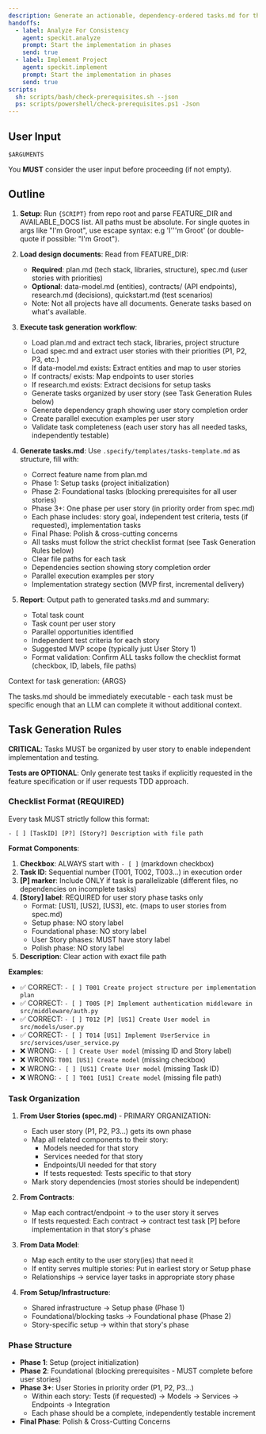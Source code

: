 ```yaml
---
description: Generate an actionable, dependency-ordered tasks.md for the feature based on available design artifacts.
handoffs: 
  - label: Analyze For Consistency
    agent: speckit.analyze
    prompt: Start the implementation in phases
    send: true
  - label: Implement Project
    agent: speckit.implement
    prompt: Start the implementation in phases
    send: true
scripts:
  sh: scripts/bash/check-prerequisites.sh --json
  ps: scripts/powershell/check-prerequisites.ps1 -Json
---
```


## User Input

```text
$ARGUMENTS
```

You **MUST** consider the user input before proceeding (if not empty).

## Outline

1. **Setup**: Run `{SCRIPT}` from repo root and parse FEATURE_DIR and AVAILABLE_DOCS list. All paths must be absolute. For single quotes in args like "I'm Groot", use escape syntax: e.g 'I'\''m Groot' (or double-quote if possible: "I'm Groot").

2. **Load design documents**: Read from FEATURE_DIR:
   - **Required**: plan.md (tech stack, libraries, structure), spec.md (user stories with priorities)
   - **Optional**: data-model.md (entities), contracts/ (API endpoints), research.md (decisions), quickstart.md (test scenarios)
   - Note: Not all projects have all documents. Generate tasks based on what's available.

3. **Execute task generation workflow**:
   - Load plan.md and extract tech stack, libraries, project structure
   - Load spec.md and extract user stories with their priorities (P1, P2, P3, etc.)
   - If data-model.md exists: Extract entities and map to user stories
   - If contracts/ exists: Map endpoints to user stories
   - If research.md exists: Extract decisions for setup tasks
   - Generate tasks organized by user story (see Task Generation Rules below)
   - Generate dependency graph showing user story completion order
   - Create parallel execution examples per user story
   - Validate task completeness (each user story has all needed tasks, independently testable)

4. **Generate tasks.md**: Use `.specify/templates/tasks-template.md` as structure, fill with:
   - Correct feature name from plan.md
   - Phase 1: Setup tasks (project initialization)
   - Phase 2: Foundational tasks (blocking prerequisites for all user stories)
   - Phase 3+: One phase per user story (in priority order from spec.md)
   - Each phase includes: story goal, independent test criteria, tests (if requested), implementation tasks
   - Final Phase: Polish & cross-cutting concerns
   - All tasks must follow the strict checklist format (see Task Generation Rules below)
   - Clear file paths for each task
   - Dependencies section showing story completion order
   - Parallel execution examples per story
   - Implementation strategy section (MVP first, incremental delivery)

5. **Report**: Output path to generated tasks.md and summary:
   - Total task count
   - Task count per user story
   - Parallel opportunities identified
   - Independent test criteria for each story
   - Suggested MVP scope (typically just User Story 1)
   - Format validation: Confirm ALL tasks follow the checklist format (checkbox, ID, labels, file paths)

Context for task generation: {ARGS}

The tasks.md should be immediately executable - each task must be specific enough that an LLM can complete it without additional context.

## Task Generation Rules

**CRITICAL**: Tasks MUST be organized by user story to enable independent implementation and testing.

**Tests are OPTIONAL**: Only generate test tasks if explicitly requested in the feature specification or if user requests TDD approach.

### Checklist Format (REQUIRED)

Every task MUST strictly follow this format:

```text
- [ ] [TaskID] [P?] [Story?] Description with file path
```

**Format Components**:

1. **Checkbox**: ALWAYS start with `- [ ]` (markdown checkbox)
2. **Task ID**: Sequential number (T001, T002, T003...) in execution order
3. **[P] marker**: Include ONLY if task is parallelizable (different files, no dependencies on incomplete tasks)
4. **[Story] label**: REQUIRED for user story phase tasks only
   - Format: [US1], [US2], [US3], etc. (maps to user stories from spec.md)
   - Setup phase: NO story label
   - Foundational phase: NO story label  
   - User Story phases: MUST have story label
   - Polish phase: NO story label
5. **Description**: Clear action with exact file path

**Examples**:

- ✅ CORRECT: `- [ ] T001 Create project structure per implementation plan`
- ✅ CORRECT: `- [ ] T005 [P] Implement authentication middleware in src/middleware/auth.py`
- ✅ CORRECT: `- [ ] T012 [P] [US1] Create User model in src/models/user.py`
- ✅ CORRECT: `- [ ] T014 [US1] Implement UserService in src/services/user_service.py`
- ❌ WRONG: `- [ ] Create User model` (missing ID and Story label)
- ❌ WRONG: `T001 [US1] Create model` (missing checkbox)
- ❌ WRONG: `- [ ] [US1] Create User model` (missing Task ID)
- ❌ WRONG: `- [ ] T001 [US1] Create model` (missing file path)

### Task Organization

1. **From User Stories (spec.md)** - PRIMARY ORGANIZATION:
   - Each user story (P1, P2, P3...) gets its own phase
   - Map all related components to their story:
     - Models needed for that story
     - Services needed for that story
     - Endpoints/UI needed for that story
     - If tests requested: Tests specific to that story
   - Mark story dependencies (most stories should be independent)
   
2. **From Contracts**:
   - Map each contract/endpoint → to the user story it serves
   - If tests requested: Each contract → contract test task [P] before implementation in that story's phase
   
3. **From Data Model**:
   - Map each entity to the user story(ies) that need it
   - If entity serves multiple stories: Put in earliest story or Setup phase
   - Relationships → service layer tasks in appropriate story phase
   
4. **From Setup/Infrastructure**:
   - Shared infrastructure → Setup phase (Phase 1)
   - Foundational/blocking tasks → Foundational phase (Phase 2)
   - Story-specific setup → within that story's phase

### Phase Structure

- **Phase 1**: Setup (project initialization)
- **Phase 2**: Foundational (blocking prerequisites - MUST complete before user stories)
- **Phase 3+**: User Stories in priority order (P1, P2, P3...)
  - Within each story: Tests (if requested) → Models → Services → Endpoints → Integration
  - Each phase should be a complete, independently testable increment
- **Final Phase**: Polish & Cross-Cutting Concerns


